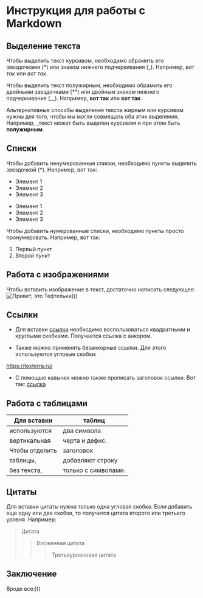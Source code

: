 # Инструкция для работы с Markdown

## Выделение текста

Чтобы выделить текст курсивом, необходимо обрамить его звездочками (*) или знаком нижнего подчеркивания (_). Например, *вот так* или _вот так_.

Чтобы выделить текст полужирным, необходимо обрамить его двойными звездочками (**) или двойным знаком нижнего подчеркивания (__). Например, **вот так** или __вот так__.

Альтернативные способы выделения текста жирным или курсивом нужны для того, чтобы мы могли совмещать оба этих выделения. Например, _текст может быть выделен курсивом и при этом быть **полужирным**.

## Списки

Чтобы добавить ненумерованные списки, необходимо пункты выделить звездочкой (*). Например, вот так:

* Элемент 1
* Элемент 2
* Элемент 3

+ Элемент 1
+ Элемент 2
+ Элемент 3

Чтобы добавить нумерованные списки, необходимо пункты просто пронумеровать. Например, вот так:

1. Первый пункт
2. Второй пункт

## Работа с изображениями

Чтобы вставить изображение в текст, достаточно написать следующее:
![Привет, это Тефтельки)))](1.JPG)

## Ссылки

+ Для вставки [ссылки](https://doka.guide "Энциклопедия про web-dev") необходимо воспользоваться квадратными и круглыми скобками. Получается ссылка с анкором.

+ Также можно применять безанкорные ссылки. Для этого используются угловые скобки:

<https://texterra.ru/>

+ С помощью кавычек можно также прописать заголовок ссылки. Вот так:
[ссылка](https://texterra.ru "Агентство TexTerra")
## Работа с таблицами

| Для вставки | таблиц |
| -----|------|
| используются | два символа|
| вертикальная | черта и дефис. |
| Чтобы отделить | заголовок |
| таблицы, | добавляют строку|
| без текста, | только с символами.|


## Цитаты

Для вставки цитаты нужна только одна угловая скобка. Если добавить еще одну или две скобки, то получится цитата второго или третьего уровня. Например:

> Цитата
>> Вложенная цитата
>>> Третьеуровневая цитата
## Заключение

Вроде все:)))